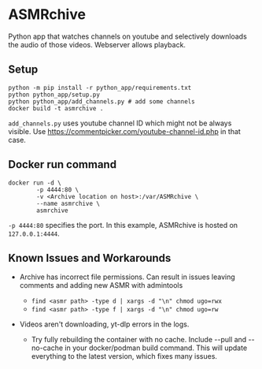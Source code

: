 # ASMRchive
Python app that watches channels on youtube and selectively downloads the audio of those videos. Webserver allows playback. 

## Setup
```
python -m pip install -r python_app/requirements.txt
python python_app/setup.py
python python_app/add_channels.py # add some channels
docker build -t asmrchive .
```

`add_channels.py` uses youtube channel ID which might not be always visible. Use https://commentpicker.com/youtube-channel-id.php in that case.

## Docker run command
```
docker run -d \
        -p 4444:80 \
        -v <Archive location on host>:/var/ASMRchive \
        --name asmrchive \
        asmrchive
```
`-p 4444:80` specifies the port. In this example, ASMRchive is hosted on `127.0.0.1:4444`.

## Known Issues and Workarounds
- Archive has incorrect file permissions. Can result in issues leaving comments and adding new ASMR with admintools
  - `find <asmr path> -type d | xargs -d "\n" chmod ugo=rwx`
  - `find <asmr path> -type f | xargs -d "\n" chmod ugo=rw`

- Videos aren't downloading, yt-dlp errors in the logs.
  - Try fully rebuilding the container with no cache.  Include --pull and --no-cache in your docker/podman build command. This will update everything to the latest version, which fixes many issues.
